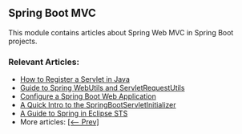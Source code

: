 ## Spring Boot MVC

This module contains articles about Spring Web MVC in Spring Boot projects.

### Relevant Articles:

- [How to Register a Servlet in Java](https://www.baeldung.com/register-servlet)
- [Guide to Spring WebUtils and ServletRequestUtils](https://www.baeldung.com/spring-webutils-servletrequestutils)
- [Configure a Spring Boot Web Application](https://www.baeldung.com/spring-boot-application-configuration)
- [A Quick Intro to the SpringBootServletInitializer](https://www.baeldung.com/spring-boot-servlet-initializer)
- [A Guide to Spring in Eclipse STS](https://www.baeldung.com/eclipse-sts-spring)
- More articles: [[<-- Prev]](/spring-boot-modules/spring-boot-mvc-3)
